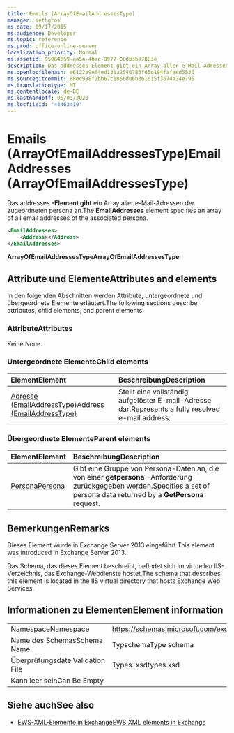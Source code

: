 ```yaml
---
title: Emails (ArrayOfEmailAddressesType)
manager: sethgros
ms.date: 09/17/2015
ms.audience: Developer
ms.topic: reference
ms.prod: office-online-server
localization_priority: Normal
ms.assetid: 95084659-aa5a-4bac-8977-00db3b87883e
description: Das addresses-Element gibt ein Array aller e-Mail-Adressen der zugeordneten persona an.
ms.openlocfilehash: e6132e9ef4ed13ea2546783f65d184fafeed5530
ms.sourcegitcommit: 88ec988f2bb67c1866d06b361615f3674a24e795
ms.translationtype: MT
ms.contentlocale: de-DE
ms.lasthandoff: 06/03/2020
ms.locfileid: "44463419"
---
```

# <a name="emailaddresses-arrayofemailaddressestype"></a><span data-ttu-id="51030-103">Emails (ArrayOfEmailAddressesType)</span><span class="sxs-lookup"><span data-stu-id="51030-103">EmailAddresses (ArrayOfEmailAddressesType)</span></span>

<span data-ttu-id="51030-104">Das addresses **-Element gibt** ein Array aller e-Mail-Adressen der zugeordneten persona an.</span><span class="sxs-lookup"><span data-stu-id="51030-104">The **EmailAddresses** element specifies an array of all email addresses of the associated persona.</span></span> 
  
```XML
<EmailAddresses>
    <Address></Address>
</EmailAddresses>
```

 <span data-ttu-id="51030-105">**ArrayOfEmailAddressesType**</span><span class="sxs-lookup"><span data-stu-id="51030-105">**ArrayOfEmailAddressesType**</span></span>
## <a name="attributes-and-elements"></a><span data-ttu-id="51030-106">Attribute und Elemente</span><span class="sxs-lookup"><span data-stu-id="51030-106">Attributes and elements</span></span>

<span data-ttu-id="51030-107">In den folgenden Abschnitten werden Attribute, untergeordnete und übergeordnete Elemente erläutert.</span><span class="sxs-lookup"><span data-stu-id="51030-107">The following sections describe attributes, child elements, and parent elements.</span></span>
  
### <a name="attributes"></a><span data-ttu-id="51030-108">Attribute</span><span class="sxs-lookup"><span data-stu-id="51030-108">Attributes</span></span>

<span data-ttu-id="51030-109">Keine.</span><span class="sxs-lookup"><span data-stu-id="51030-109">None.</span></span>
  
### <a name="child-elements"></a><span data-ttu-id="51030-110">Untergeordnete Elemente</span><span class="sxs-lookup"><span data-stu-id="51030-110">Child elements</span></span>

|<span data-ttu-id="51030-111">**Element**</span><span class="sxs-lookup"><span data-stu-id="51030-111">**Element**</span></span>|<span data-ttu-id="51030-112">**Beschreibung**</span><span class="sxs-lookup"><span data-stu-id="51030-112">**Description**</span></span>|
|:-----|:-----|
|[<span data-ttu-id="51030-113">Adresse (EmailAddressType)</span><span class="sxs-lookup"><span data-stu-id="51030-113">Address (EmailAddressType)</span></span>](address-emailaddresstype.md) <br/> |<span data-ttu-id="51030-114">Stellt eine vollständig aufgelöster E-mail-Adresse dar.</span><span class="sxs-lookup"><span data-stu-id="51030-114">Represents a fully resolved e-mail address.</span></span>  <br/> |
   
### <a name="parent-elements"></a><span data-ttu-id="51030-115">Übergeordnete Elemente</span><span class="sxs-lookup"><span data-stu-id="51030-115">Parent elements</span></span>

|<span data-ttu-id="51030-116">**Element**</span><span class="sxs-lookup"><span data-stu-id="51030-116">**Element**</span></span>|<span data-ttu-id="51030-117">**Beschreibung**</span><span class="sxs-lookup"><span data-stu-id="51030-117">**Description**</span></span>|
|:-----|:-----|
|[<span data-ttu-id="51030-118">Persona</span><span class="sxs-lookup"><span data-stu-id="51030-118">Persona</span></span>](persona.md) <br/> |<span data-ttu-id="51030-119">Gibt eine Gruppe von Persona-Daten an, die von einer **getpersona** -Anforderung zurückgegeben werden.</span><span class="sxs-lookup"><span data-stu-id="51030-119">Specifies a set of persona data returned by a **GetPersona** request.</span></span>  <br/> |
   
## <a name="remarks"></a><span data-ttu-id="51030-120">Bemerkungen</span><span class="sxs-lookup"><span data-stu-id="51030-120">Remarks</span></span>

<span data-ttu-id="51030-121">Dieses Element wurde in Exchange Server 2013 eingeführt.</span><span class="sxs-lookup"><span data-stu-id="51030-121">This element was introduced in Exchange Server 2013.</span></span>
  
<span data-ttu-id="51030-122">Das Schema, das dieses Element beschreibt, befindet sich im virtuellen IIS-Verzeichnis, das Exchange-Webdienste hostet.</span><span class="sxs-lookup"><span data-stu-id="51030-122">The schema that describes this element is located in the IIS virtual directory that hosts Exchange Web Services.</span></span>
  
## <a name="element-information"></a><span data-ttu-id="51030-123">Informationen zu Elementen</span><span class="sxs-lookup"><span data-stu-id="51030-123">Element information</span></span>

|||
|:-----|:-----|
|<span data-ttu-id="51030-124">Namespace</span><span class="sxs-lookup"><span data-stu-id="51030-124">Namespace</span></span>  <br/> |https://schemas.microsoft.com/exchange/services/2006/types  <br/> |
|<span data-ttu-id="51030-125">Name des Schemas</span><span class="sxs-lookup"><span data-stu-id="51030-125">Schema Name</span></span>  <br/> |<span data-ttu-id="51030-126">Typschema</span><span class="sxs-lookup"><span data-stu-id="51030-126">Type schema</span></span>  <br/> |
|<span data-ttu-id="51030-127">Überprüfungsdatei</span><span class="sxs-lookup"><span data-stu-id="51030-127">Validation File</span></span>  <br/> |<span data-ttu-id="51030-128">Types. xsd</span><span class="sxs-lookup"><span data-stu-id="51030-128">types.xsd</span></span>  <br/> |
|<span data-ttu-id="51030-129">Kann leer sein</span><span class="sxs-lookup"><span data-stu-id="51030-129">Can Be Empty</span></span>  <br/> ||
   
## <a name="see-also"></a><span data-ttu-id="51030-130">Siehe auch</span><span class="sxs-lookup"><span data-stu-id="51030-130">See also</span></span>



- [<span data-ttu-id="51030-131">EWS-XML-Elemente in Exchange</span><span class="sxs-lookup"><span data-stu-id="51030-131">EWS XML elements in Exchange</span></span>](ews-xml-elements-in-exchange.md)

